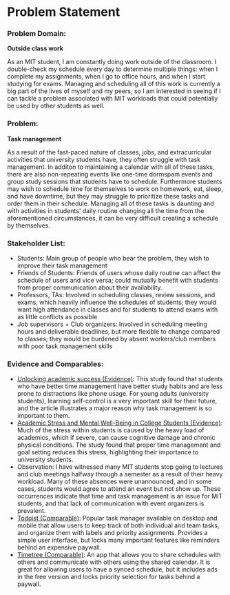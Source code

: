 # Problem Statement

### Problem Domain:

**Outside class work**

As an MIT student, I am constantly doing work outside of the classroom. I double-check my schedule every day to determine multiple things: when I complete my assignments, when I go to office hours, and when I start studying for exams. Managing and scheduling all of this work is currently a big part of the lives of myself and my peers, so I am interested in seeing if I can tackle a problem associated with MIT workloads that could potentially be used by other students as well.

### Problem:

**Task management**

As a result of the fast-paced nature of classes, jobs, and extracurricular activities that university students have, they often struggle with task management. In additon to maintaining a calendar with all of these tasks, there are also non-repeating events like one-time dormspam events and group study sessions that students have to schedule. Furthermore students may wish to schedule time for themselves to work on homework, eat, sleep, and have downtime, but they may struggle to prioritize these tasks and order them in their schedule. Managing all of these tasks is daunting and with activities in students' daily routine changing all the time from the aforementioned circumstances, it can be very difficult creating a schedule by themselves.

### Stakeholder List:

- Students: Main group of people who bear the problem, they wish to improve their task management
- Friends of Students: Friends of users whose daily routine can affect the schedule of users and vice versa; could mutually benefit with students from proper communication about their availability.
- Professors, TAs: Involved in scheduling classes, review sessions, and exams, which heavily influence the schedules of students; they would want high attendance in classes and for students to attend exams with as little conflicts as possible
- Job supervisors + Club organizers: Involved in scheduling meeting hours and deliverable deadlines, but more flexible to change compared to classes; they would be burdened by absent workers/club members with poor task management skills

### Evidence and Comparables:

- [Unlocking academic success (Evidence)](https://pmc.ncbi.nlm.nih.gov/articles/PMC11967054/): This study found that students who have better time management have better study habits and are less prone to distractions like phone usage. For young adults (university students), learning self-control is a very important skill for their future, and the article illustrates a major reason why task management is so important to them.
- [Academic Stress and Mental Well-Being in College Students (Evidence)](https://pmc.ncbi.nlm.nih.gov/articles/PMC9169886): Much of the stress within students is caused by the heavy load of academics, which if severe, can cause cognitive damage and chronic physical conditions. The study found that proper time management and goal setting reduces this stress, highlighting their importance to university students.
- Observation: I have witnessed many MIT students stop going to lectures and club meetings halfway through a semester as a result of their heavy workload. Many of these absences were unannounced, and in some cases, students would agree to attend an event but not show up. These occurrences indicate that time and task management is an issue for MIT students, and that lack of communication with event organizers is prevalent.
- [Todoist (Comparable)](https://www.todoist.com/): Popular task manager available on desktop and mobile that allow users to keep track of both individual and team tasks, and organize them with labels and priority assignments. Provides a simple user interface, but locks many important features like reminders behind an expensive paywall.
- [Timetree (Comparable)](https://timetreeapp.com/intl/en): An app that allows you to share schedules with others and communicate with others using the shared calendar. It is great for allowing users to have a synced schedule, but it includes ads in the free version and locks priority selection for tasks behind a paywall.
